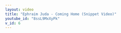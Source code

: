```yaml
---
layout: video
title: "Ephraim Juda - Coming Home (Snippet Video)"
youtube_id: "8ssL9MxXyPk"
v_id: 6
---
```


